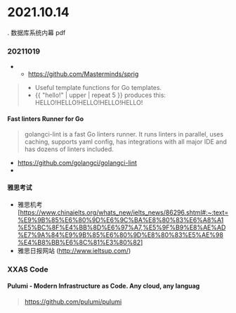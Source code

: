 # 2021.10.14
. 数据库系统内幕 pdf

### 20211019
- - https://github.com/Masterminds/sprig
> - Useful template functions for Go templates.
> - {{ "hello!" | upper | repeat 5 }} produces this: HELLO!HELLO!HELLO!HELLO!HELLO!

#### Fast linters Runner for Go
> golangci-lint is a fast Go linters runner. It runs linters in parallel, uses caching, supports yaml config, has integrations with all major IDE and has dozens of linters included.
- https://github.com/golangci/golangci-lint
- 
#### 雅思考试
- 雅思机考[https://www.chinaielts.org/whats_new/ielts_news/86296.shtml#:~:text=%E9%9B%85%E6%80%9D%E6%9C%BA%E8%80%83%E6%A8%A1%E5%BC%8F%E4%BB%8D%E6%97%A7,%E5%9F%B9%E8%AE%AD%E7%9A%84%E9%9B%85%E6%80%9D%E8%80%83%E5%AE%98%E4%B8%BB%E6%8C%81%E3%80%82]
- 雅思日报网站 (http://www.ieltsup.com/)

### XXAS Code
#### Pulumi - Modern Infrastructure as Code. Any cloud, any languag
> https://github.com/pulumi/pulumi
> 
